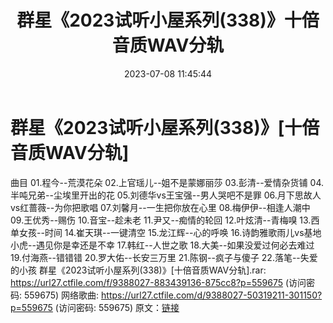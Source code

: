 ﻿---
title: 群星《2023试听小屋系列(338)》十倍音质WAV分轨
date: 2023-07-08 11:45:44
categories: WAV车载音乐、镜像
tags: 华语中文
---
# 群星《2023试听小屋系列(338)》[十倍音质WAV分轨]

曲目
01.程今--荒漠花朵
02.上官瑶儿--姐不是蒙娜丽莎
03.彭清--爱情杂货铺
04.半吨兄弟--尘埃里开出的花
05.刘德华vs王宝强--男人哭吧不是罪
06.月下思故人vs红蔷薇--为你把歌唱
07.刘馨月--一生把你放在心里
08.梅伊伊--相逢人潮中
09.王优秀--赐伤
10.音宝--趁未老
11.尹又--痴情的轮回
12.叶炫清--青梅嗅
13.西单女孩--时间
14.崔天琪--一键清空
15.龙江辉--心的呼唤
16.诗韵雅歌雨儿vs基地小虎--遇见你是幸还是不幸
17.韩红--人世之歌
18.大美--如果没爱过何必去难过
19.付海燕--错错错
20.罗大佑--长安三万里
21.陈钢--疯子与傻子
22.落笔--失爱的小孩
群星《2023试听小屋系列(338)》[十倍音质WAV分轨].rar: https://url27.ctfile.com/f/9388027-883439136-875cc8?p=559675
(访问密码: 559675)
网络歌曲: https://url27.ctfile.com/d/9388027-50319211-301150?p=559675
(访问密码: 559675)
原文：[链接](https://blog.sina.com.cn/s/blog_1647c7e76010312mf.html)